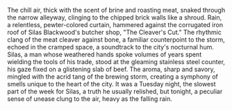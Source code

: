 The chill air, thick with the scent of brine and roasting meat, snaked through the narrow alleyway, clinging to the chipped brick walls like a shroud.  Rain, a relentless, pewter-colored curtain, hammered against the corrugated iron roof of Silas Blackwood's butcher shop, "The Cleaver's Cut."  The rhythmic clang of the meat cleaver against bone, a familiar counterpoint to the storm, echoed in the cramped space, a soundtrack to the city's nocturnal hum. Silas, a man whose weathered hands spoke volumes of years spent wielding the tools of his trade, stood at the gleaming stainless steel counter, his gaze fixed on a glistening slab of beef.  The aroma, sharp and savory, mingled with the acrid tang of the brewing storm, creating a symphony of smells unique to the heart of the city.  It was a Tuesday night, the slowest part of the week for Silas, a truth he usually relished, but tonight, a peculiar sense of unease clung to the air, heavy as the falling rain.
